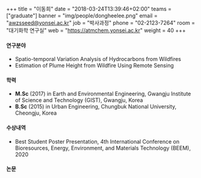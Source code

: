 +++
title = "이동희"
date = "2018-03-24T13:39:46+02:00"
teams = ["graduate"]
banner = "img/people/dongheelee.png"
email = "awzsseed@yonsei.ac.kr"
job = "박사과정"
phone = "02-2123-7264"
room = "대기화학 연구실"
web = "https://atmchem.yonsei.ac.kr"
weight = 40
+++

#### 연구분야
 + Spatio-temporal Variation Analysis of Hydrocarbons from Wildfires
 + Estimation of Plume Height from Wildfire Using Remote Sensing

#### 학력
 + **M.Sc** (2017) in Earth and Environmental Engineering, Gwangju Institute of Science and Technology (GIST), Gwangju, Korea
 + **B.Sc** (2015) in Urban Engineering, Chungbuk National University, Cheongju, Korea

#### 수상내역
 + Best Student Poster Presentation, 4th International Conference on Bioresources, Energy, Environment, and Materials Technology (BEEM), 2020
 
#### 논문
